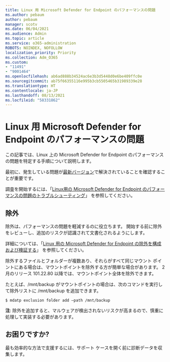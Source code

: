 ```yaml
---
title: Linux 用 Microsoft Defender for Endpoint のパフォーマンスの問題
ms.author: pebaum
author: pebaum
manager: scotv
ms.date: 06/04/2021
ms.audience: Admin
ms.topic: article
ms.service: o365-administration
ROBOTS: NOINDEX, NOFOLLOW
localization_priority: Priority
ms.collection: Adm_O365
ms.custom:
- "11491"
- "9001464"
ms.openlocfilehash: ab6ad888b34524ac6e3b3d5448d0e6be409ffc0e
ms.sourcegitcommit: ab75f66355116e995b3cb5505465b31989339e28
ms.translationtype: HT
ms.contentlocale: ja-JP
ms.lasthandoff: 08/13/2021
ms.locfileid: "58331862"
---
```

# <a name="performance-issues-for-microsoft-defender-for-endpoint-on-linux"></a>Linux 用 Microsoft Defender for Endpoint のパフォーマンスの問題

この記事では、Linux 上の Microsoft Defender for Endpoint のパフォーマンスの問題を特定する手順について説明します。

最初に、発生している問題が[最新バージョン](https://docs.microsoft.com/microsoft-365/security/defender-endpoint/linux-whatsnew)で解決されていることを確認することが重要です。 

調査を開始するには、「[Linux用の Microsoft Defender for Endpoint のパフォーマンスの問題のトラブルシューティング](https://docs.microsoft.com/microsoft-365/security/defender-endpoint/linux-support-perf)」 を参照してください。

## <a name="exclusions"></a>除外

除外は、パフォーマンスの問題を軽減するのに役立ちます。 開始する前に除外をレビューし、追加のリスクが認識されて文書化されるようにします。

詳細については、「[Linux 用の Microsoft Defender for Endpoint の除外を構成および検証する](https://docs.microsoft.com/microsoft-365/security/defender-endpoint/linux-exclusions)」 を参照してください。

除外するファイルとフォルダーが複数あり、それらがすべて同じマウント ポイントにある場合は、マウントポイントを除外する方が簡単な場合があります。 2 月のリリース 101.22.80 以降では、マウントポイント全体を除外できます。

たとえば、/mnt/backup がマウントポイントの場合は、次のコマンドを実行して除外リストに /mnt/backup を追加できます。

`$ mdatp exclusion folder add –path /mnt/backup`

**注**: 除外を追加すると、マルウェアが検出されないリスクが高まるので、慎重に処理して実装する必要があります。

## <a name="need-help"></a>お困りですか?

最も効率的な方法で支援するには、サポート ケースを開く前に診断データを収集します。
